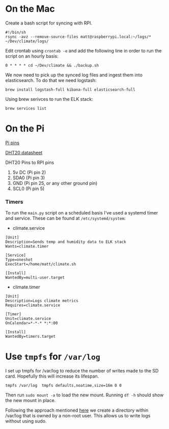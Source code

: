 # On the Mac

Create a bash script for syncing with RPI.
```
#!/bin/sh
rsync -avz --remove-source-files matt@raspberrypi.local:~/logs/* ~/Dev/climate/logs/
```

Edit crontab using `crontab -e` and add the following line in order to run the script on an hourly basis:
```
0 * * * * cd ~/Dev/climate && ./backup.sh
```

We now need to pick up the synced log files and ingest them into elasticsearch. To do that we need logstash:

```
brew install logstash-full kibana-full elasticsearch-full
```

Using brew serivces to run the ELK stack:

```
brew services list
```

# On the Pi

[Pi pins](https://pi4j.com/1.2/pins/model-a-rev2.html)

[DHT20 datasheet](https://cdn-shop.adafruit.com/product-files/5183/5193_DHT20.pdf)

DHT20 Pins to RPI pins

1. 5v DC (Pi pin 2)
2. SDA0 (Pi pin 3)
3. GND (Pi pin 25, or any other ground pin)
4. SCL0 (Pi pin 5)


### Timers

To run the `main.py` script on a scheduled basis I've used a systemd timer and service. These can be found at `/etc/systemd/system`:

- climate.service
```
[Unit]
Description=Sends temp and humidity data to ELK stack
Wants=climate.timer

[Service]
Type=oneshot
ExecStart=/home/matt/climate.sh

[Install]
WantedBy=multi-user.target
```

- climate.timer
```
[Unit]
Description=Logs climate metrics
Requires=climate.service

[Timer]
Unit=climate.service
OnCalendar=*-*-* *:*:00

[Install]
WantedBy=timers.target
```

# Use `tmpfs` for `/var/log`

I set up tmpfs for /var/log to reduce the number of writes made to the SD card. Hopefully this will increase its lifespan.
```
tmpfs /var/log  tmpfs defaults,noatime,size=16m 0 0
```

Then run `sudo mount -a` to load the new mount. Running `df -h` should show the new mount in place.

Following the approach mentioned [here](https://unix.stackexchange.com/questions/554788/mount-a-tmpfs-folder-on-startup-volatile-with-a-created-subfolder) 
we create a directory within /var/log that is owned by a non-root user. This allows us to write logs without using sudo.